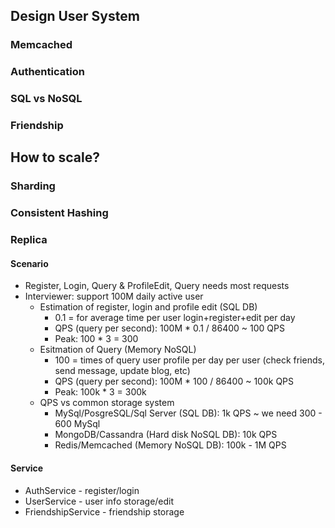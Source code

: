 ## Design User System
### Memcached
### Authentication
### SQL vs NoSQL
### Friendship
## How to scale?
### Sharding
### Consistent Hashing
### Replica

#### Scenario
- Register, Login, Query & ProfileEdit, Query needs most requests
- Interviewer: support 100M daily active user
	- Estimation of register, login and profile edit (SQL DB)
		- 0.1 = for average time per user login+register+edit per day
		- QPS (query per second): 100M * 0.1 / 86400 ~ 100 QPS
		- Peak: 100 * 3 = 300
	- Esitmation of Query (Memory NoSQL)
		- 100 = times of query user profile per day per user (check friends, send message, update blog, etc)
		- QPS (query per second): 100M * 100 / 86400 ~ 100k QPS
		- Peak: 100k * 3 = 300k
	- QPS vs common storage system
		- MySql/PosgreSQL/Sql Server (SQL DB): 1k QPS ~ we need 300 - 600 MySql
		- MongoDB/Cassandra (Hard disk NoSQL DB): 10k QPS
		- Redis/Memcached (Memory NoSQL DB): 100k - 1M QPS
#### Service
- AuthService - register/login
- UserService - user info storage/edit
- FriendshipService - friendship storage
<!--stackedit_data:
eyJoaXN0b3J5IjpbLTcxNTk5MzM0MSwxNTYyMDY5MTU1LDEzOT
cwNzEyNjhdfQ==
-->